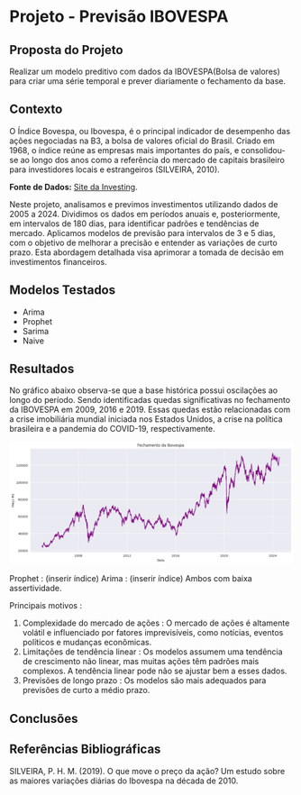 # **Projeto - Previsão IBOVESPA**

**Proposta do Projeto**
---
Realizar um modelo preditivo com dados da IBOVESPA(Bolsa de valores) para criar uma série temporal e prever diariamente o fechamento da base.

**Contexto**
---
O Índice Bovespa, ou Ibovespa, é o principal indicador de desempenho das ações negociadas na B3, a bolsa de valores oficial do Brasil. Criado em 1968, o índice reúne as empresas mais importantes do país, e consolidou-se ao longo dos anos como a referência do mercado de capitais brasileiro para investidores locais e estrangeiros (SILVEIRA, 2010).

**Fonte de Dados:** [Site da Investing](https://br.investing.com/indices/bovespa-historical-data). 

Neste projeto, analisamos e previmos investimentos utilizando dados de 2005 a 2024. Dividimos os dados em períodos anuais e, posteriormente, em intervalos de 180 dias, para identificar padrões e tendências de mercado. Aplicamos modelos de previsão para intervalos de 3 e 5 dias, com o objetivo de melhorar a precisão e entender as variações de curto prazo. Esta abordagem detalhada visa aprimorar a tomada de decisão em investimentos financeiros.

**Modelos Testados**
---

* Arima
* Prophet
* Sarima
* Naive
  
**Resultados**
---

No gráfico abaixo observa-se que a base histórica possui oscilações ao longo do período. Sendo identificadas quedas significativas no fechamento da IBOVESPA em 2009, 2016 e 2019. Essas quedas estão relacionadas com a crise imobiliária mundial iniciada nos Estados Unidos, a  crise na política brasileira e a pandemia do COVID-19, respectivamente.

![](figure/fechamento_hist.png)





Prophet : (inserir índice)
Arima : (inserir índice)
Ambos com baixa assertividade. 

Principais motivos : 
1) Complexidade do mercado de ações : O mercado de ações é altamente volátil e influenciado por fatores imprevisíveis, como notícias, eventos políticos e mudanças econômicas.
2) Limitações de tendência linear : Os modelos assumem uma tendência de crescimento não linear, mas muitas ações têm padrões mais complexos. A tendência linear pode não se ajustar bem a esses dados.
3) Previsões de longo prazo : Os modelos são mais adequados para previsões de curto a médio prazo. 

**Conclusões**
---


**Referências Bibliográficas**
---
SILVEIRA, P. H. M. (2019). O que move o preço da ação? Um estudo sobre as maiores variações diárias do Ibovespa na década de 2010.

